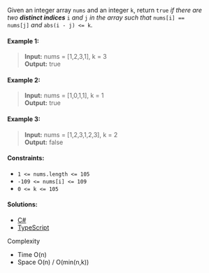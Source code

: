Given an integer array `nums` and an integer `k`, return `true` _if there are two **distinct indices**_ `i` _and_ `j` _in the array such that_ `nums[i] == nums[j]` _and_ `abs(i - j) <= k`.

#### Example 1:

> **Input:** nums = [1,2,3,1], k = 3  
> **Output:** true

#### Example 2:

> **Input:** nums = [1,0,1,1], k = 1  
> **Output:** true

#### Example 3:

> **Input:** nums = [1,2,3,1,2,3], k = 2  
> **Output:** false

#### Constraints:

- `1 <= nums.length <= 105`
- `-109 <= nums[i] <= 109`
- `0 <= k <= 105`

#### Solutions:

- [C#](/hashmap/contains-duplicate-II/contains-duplicate-II.cs)
- [TypeScript](/hashmap/contains-duplicate-II/contains-duplicate-II.ts)

Complexity
- Time O(n)
- Space O(n) / O(min(n,k))
